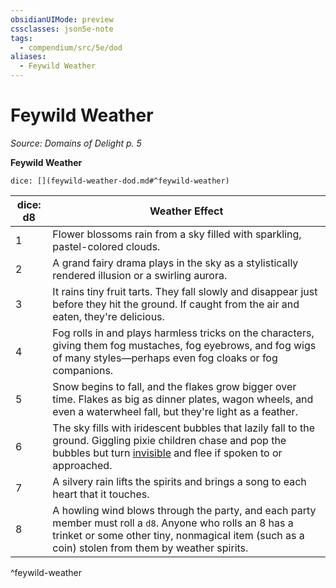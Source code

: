 ```yaml
---
obsidianUIMode: preview
cssclasses: json5e-note
tags:
  - compendium/src/5e/dod
aliases:
  - Feywild Weather
---
```

# Feywild Weather
*Source: Domains of Delight p. 5* 

**Feywild Weather**

`dice: [](feywild-weather-dod.md#^feywild-weather)`

| dice: d8 | Weather Effect |
|----------|----------------|
| 1 | Flower blossoms rain from a sky filled with sparkling, pastel-colored clouds. |
| 2 | A grand fairy drama plays in the sky as a stylistically rendered illusion or a swirling aurora. |
| 3 | It rains tiny fruit tarts. They fall slowly and disappear just before they hit the ground. If caught from the air and eaten, they're delicious. |
| 4 | Fog rolls in and plays harmless tricks on the characters, giving them fog mustaches, fog eyebrows, and fog wigs of many styles—perhaps even fog cloaks or fog companions. |
| 5 | Snow begins to fall, and the flakes grow bigger over time. Flakes as big as dinner plates, wagon wheels, and even a waterwheel fall, but they're light as a feather. |
| 6 | The sky fills with iridescent bubbles that lazily fall to the ground. Giggling pixie children chase and pop the bubbles but turn [invisible](2-Mechanics/CLI/rules/conditions.md#invisible) and flee if spoken to or approached. |
| 7 | A silvery rain lifts the spirits and brings a song to each heart that it touches. |
| 8 | A howling wind blows through the party, and each party member must roll a `d8`. Anyone who rolls an 8 has a trinket or some other tiny, nonmagical item (such as a coin) stolen from them by weather spirits. |
^feywild-weather